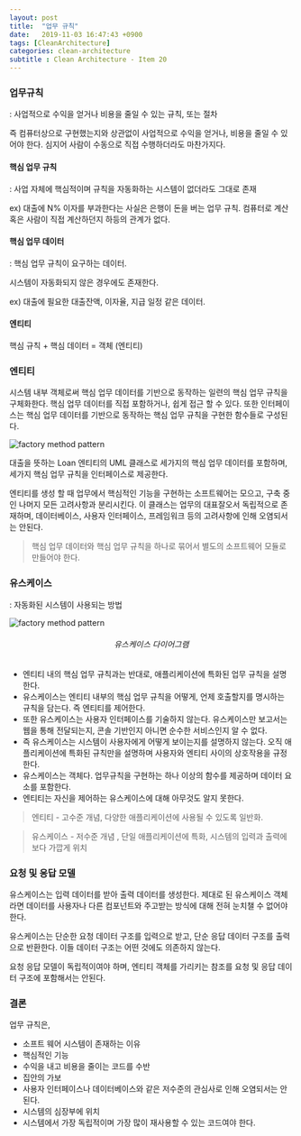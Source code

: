 ```yaml
---
layout: post
title:  "업무 규칙"
date:   2019-11-03 16:47:43 +0900
tags: [CleanArchitecture]
categories: clean-architecture
subtitle : Clean Architecture - Item 20
---
```


### 업무규칙 

: 사업적으로 수익을 얻거나 비용을 줄일 수 있는 규칙, 또는 절차

즉 컴퓨터상으로 구현했는지와 상관없이 사업적으로 수익을 얻거나, 비용을 줄일 수 있어야 한다. 심지어 사람이 수동으로 직접 수행하더라도 마찬가지다.

#### 핵심 업무 규칙

: 사업 자체에 핵심적이며 규칙을 자동화하는 시스템이 없더라도 그대로 존재

ex) 대출에 N% 이자를 부과한다는 사실은 은행이 돈을 버는 업무 규칙. 컴퓨터로 계산 혹은 사람이 직접 계산하던지 하등의 관계가 없다.

#### 핵심 업무 데이터

: 핵심 업무 규칙이 요구하는 데이터. 

시스템이 자동화되지 않은 경우에도 존재한다.

ex) 대출에 필요한 대출잔액, 이자율, 지급 일정 같은 데이터.

#### 엔티티

핵심 규칙 + 핵심 데이터 = 객체 (엔티티)

### 엔티티

시스템 내부 객체로써 핵심 업무 데이터를 기반으로 동작하는 일련의 핵심 업무 규칙을 구체화한다. 핵심 업무 데이터를 직접 포함하거나, 쉽게 접근 할 수 있다. 또한 인터페이스는 핵심 업무 데이터를 기반으로 동작하는 핵심 업무 규칙을 구현한 함수들로 구성된다. 

![factory method pattern](16.png)

대출을 뜻하는 Loan 엔티티의 UML 클래스로 세가지의 핵심 업무 데이터를 포함하며, 세가지 핵심 업무 규칙을 인터페이스로 제공한다. 

엔티티를 생성 할 때 업무에서 핵심적인 기능을 구현하는 소프트웨어는 모으고, 구축 중인 나머지 모든 고려사항과 분리시킨다. 이 클래스는 업무의 대표잘오서 독립적으로 존재하며, 데이터베이스, 사용자 인터페이스, 프레임워크 등의 고려사항에 인해 오염되서는 안된다. 

> 핵심 업무 데이터와 핵심 업무 규칙을 하나로 묶어서 별도의 소프트웨어 모듈로 만들어야 한다.

### 유스케이스

: 자동화된 시스템이 사용되는 방법

![factory method pattern](17.png)

###### <center>유스케이스 다이어그램</center>

- 엔티티 내의 핵심 업무 규칙과는 반대로, 애플리케이션에 특화된 업무 규칙을 설명한다. 
- 유스케이스는 엔티티 내부의 핵심 업무 규칙을 어떻게, 언제 호출할지를 명시하는 규칙을 담는다. 즉 엔티티를 제어한다.
- 또한 유스케이스는 사용자 인터페이스를 기술하지 않는다. 유스케이스만 보고서는 웹을 통해 전달되는지, 콘솔 기반인지 아니면 순수한 서비스인지 알 수 없다. 
- 즉 유스케이스는 시스템이 사용자에게 어떻게 보이는지를 설명하지 않는다. 오직 애플리케이션에 특화된 규칙만을 설명하며 사용자와 엔티티 사이의 상호작용을 규정한다. 
- 유스케이스는 객체다. 업무규칙을 구현하는 하나 이상의 함수를 제공하며 데이터 요소를 포함한다. 
- 엔티티는 자신을 제어하는 유스케이스에 대해 아무것도 알지 못한다. 

> 엔티티 - 고수준 개념, 다양한 애플리케이션에 사용될 수 있도록 일반화. 

> 유스케이스 - 저수준 개념 , 단일 애플리케이션에 특화, 시스템의 입력과 출력에 보다 가깝게 위치

### 요청 및 응답 모델

유스케이스는 입력 데이터를 받아 출력 데이터를 생성한다. 제대로 된 유스케이스 객체라면 데이터를 사용자나 다른 컴포넌트와 주고받는 방식에 대해 전혀 눈치챌 수 없어야 한다.

유스케이스는 단순한 요청 데이터 구조를 입력으로 받고, 단순 응답 데이터 구조를 출력으로 반환한다. 이들 데이터 구조는 어떤 것에도 의존하지 않는다.

요청 응답 모델이 독립적이여야 하며, 엔티티 객체를 가리키는 참조를 요청 및 응답 데이터 구조에 포함해서는 안된다. 

### 결론

업무 규칙은, 

- 소프트 웨어 시스템이 존재하는 이유
- 핵심적인 기능
- 수익을 내고 비용을 줄이는 코드를 수반
- 집안의 가보
- 사용자 인터페이스나 데이터베이스와 같은 저수준의 관심사로 인해 오염되서는 안된다.
- 시스템의 심장부에 위치 
- 시스템에서 가장 독립적이며 가장 많이 재사용할 수 있는 코드여야 한다.